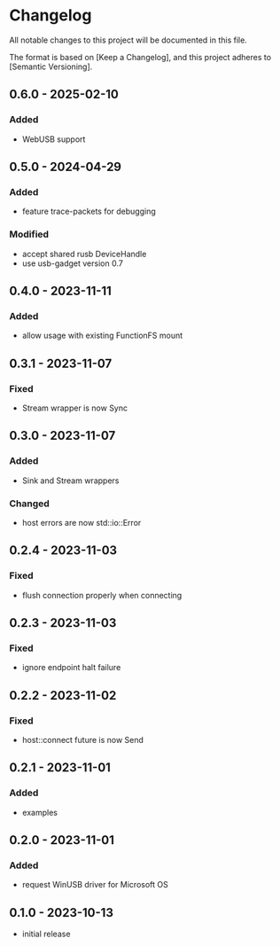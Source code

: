 # Changelog

All notable changes to this project will be documented in this file.

The format is based on [Keep a Changelog],
and this project adheres to [Semantic Versioning].

## 0.6.0 - 2025-02-10
### Added
- WebUSB support

## 0.5.0 - 2024-04-29
### Added
- feature trace-packets for debugging
### Modified
- accept shared rusb DeviceHandle
- use usb-gadget version 0.7

## 0.4.0 - 2023-11-11
### Added
- allow usage with existing FunctionFS mount

## 0.3.1 - 2023-11-07
### Fixed
- Stream wrapper is now Sync

## 0.3.0 - 2023-11-07
### Added
- Sink and Stream wrappers
### Changed
- host errors are now std::io::Error

## 0.2.4 - 2023-11-03
### Fixed
- flush connection properly when connecting

## 0.2.3 - 2023-11-03
### Fixed
- ignore endpoint halt failure

## 0.2.2 - 2023-11-02
### Fixed
- host::connect future is now Send

## 0.2.1 - 2023-11-01
### Added
- examples

## 0.2.0 - 2023-11-01
### Added
- request WinUSB driver for Microsoft OS

## 0.1.0 - 2023-10-13
- initial release
